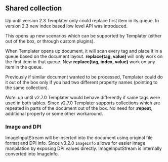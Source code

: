## Shared collection

Up until version 2.3 Templater only could replace first item in its queue.
In version 2.3 new index based low level API was introduced.

This opens up new scenarios which can be supported by Templater (either out of the box, or through custom plugins).

When Templater opens up document, it will scan every tag and place it in a queue based on the document layout.
**replace(tag, value)** will only work on the first item in that queue.
New **replace(tag, index, value)** work on any item in the queue.

Previously if similar document wanted to be processed, Templater could do it out of the box only if you had two different property names (pointing to the same collection).

*Note*: up until v2.7.0 Templater would behave differently if same tags were used in both tables. Since v2.7.0 Templater supports collections which are repeated in parts of the document out of the box. No need for **:repeat**, additional property or some other workaround.

### Image and DPI

ImageInputStream will be inserted into the document using original file format and DPI info.
Since v3.2.0 `ImageInfo` allows for easier image manpilation by exposing DPI values directly. ImageInputStream is internally converted into ImageInfo.